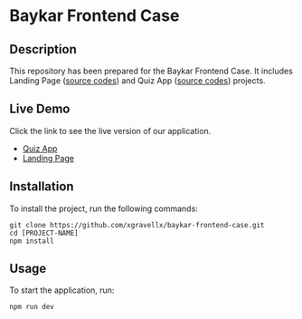 # Baykar Frontend Case

## Description
This repository has been prepared for the Baykar Frontend Case. It includes Landing Page ([source codes](https://github.com/xgravellx/baykar-frontend-case/tree/master/landing-page)) and Quiz App ([source codes](https://github.com/xgravellx/baykar-frontend-case/tree/master/quiz-app)) projects.

## Live Demo
Click the link to see the live version of our application.
- [Quiz App](https://baykar-quiz-app.vercel.app/)
- [Landing Page](https://baykar-landing-page.vercel.app/)

## Installation
To install the project, run the following commands:

```
git clone https://github.com/xgravellx/baykar-frontend-case.git
cd [PROJECT-NAME]
npm install
```

## Usage
To start the application, run:

```
npm run dev
```
